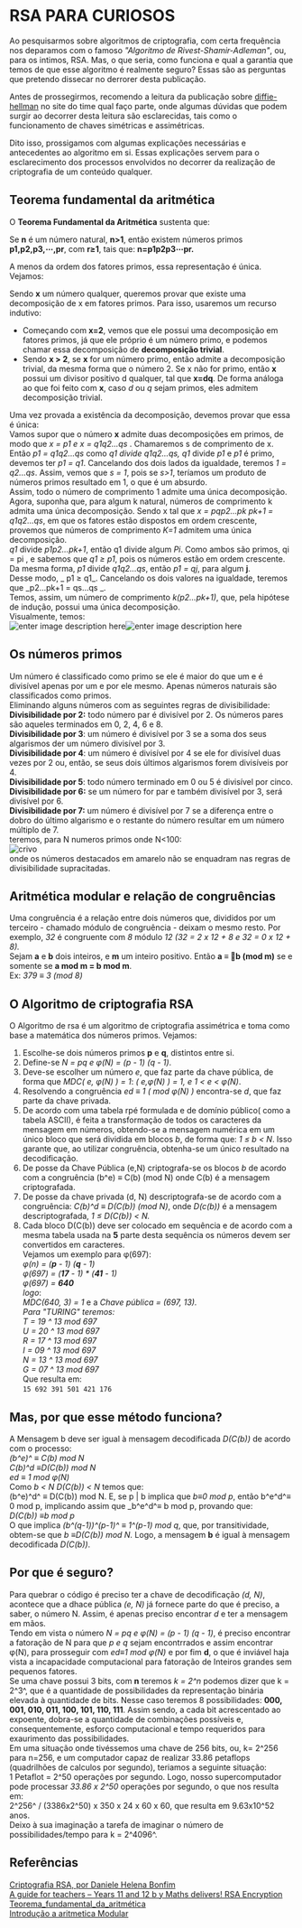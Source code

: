 ﻿# RSA PARA CURIOSOS

Ao pesquisarmos sobre algoritmos de criptografia, com certa frequência nos deparamos com o famoso _"Algoritmo de Rivest-Shamir-Adleman"_, ou, para os intimos, RSA. Mas, o que seria, como funciona e qual a garantia que temos de que esse algoritmo é realmente seguro? Essas são as perguntas que pretendo dissecar no derrorer desta publicação.

Antes de prossegirmos, recomendo a leitura da publicação sobre [diffie-hellman]([https://deadlock.team/wtf/2019/01/23/Diffie-Hellman/](https://deadlock.team/wtf/2019/01/23/Diffie-Hellman/)) no site do time qual faço parte, onde algumas dúvidas que podem surgir ao decorrer desta leitura são esclarecidas,
tais como o funcionamento de chaves simétricas e assimétricas.

Dito isso, prossigamos com algumas explicações necessárias e antecedentes ao algoritmo em si. Essas explicações servem para o esclarecimento dos processos envolvidos no decorrer da realização de criptografia de um conteúdo qualquer.

## Teorema fundamental da aritmética

O **Teorema Fundamental da Aritmética** sustenta que:

Se **n** é um número natural, **n>1**, então existem números primos **p1,p2,p3,⋯,pr**, com **r≥1**, tais que:
	**n=p1p2p3⋯pr.**

A menos da ordem dos fatores primos, essa representação é única. Vejamos:

Sendo **x** um número qualquer, queremos provar que existe uma decomposição de x em fatores primos. Para isso, usaremos um recurso indutivo:  
-   Começando com **x=2**, vemos que ele possui uma decomposição em fatores primos, já que ele próprio é um número primo, e podemos chamar essa decomposição de  **decomposição trivial**.
-   Sendo **x > 2**, se **x** for um número primo, então admite a decomposição trivial, da mesma forma que o número 2. Se x não for primo, então **x** possui um divisor positivo d qualquer, tal que **x=dq**. De forma análoga ao que foi feito com **x**, caso _d_ ou _q_ sejam primos, eles admitem decomposição trivial. 
   
   
Uma vez provada a existência da decomposição, devemos provar que essa é única:  
Vamos supor que o número **x** admite duas decomposições em primos, de modo que _x = p1 e x = q1q2...qs_ . Chamaremos s de comprimento de x.  
Então  _p1 = q1q2...qs_ como _q1 divide  q1q2...qs, q1_ divide _p1_  e  _p1_ é primo, devemos ter  _p1 = q1_. Cancelando dos dois lados da igualdade, teremos  _1 = q2...qs_. Assim, vemos que  _s = 1_, pois se  _s>1_, teríamos um produto de números primos resultado em 1, o que é um absurdo.  
Assim, todo o número de comprimento 1 admite uma única decomposição.  
Agora, suponha que, para algum k natural, números de comprimento k admita uma única decomposição. Sendo x tal que  _x = pqp2...pk pk+1 = q1q2...qs_, em que os fatores estão dispostos em ordem crescente, provemos que números de comprimento  _K=1_ admitem uma única decomposição.  
_q1_  divide  _p1p2...pk+1_, então  q1  divide algum  _Pi_. Como ambos são primos, qi = pi  , e sabemos que  _q1 ≥ p1_, pois os números estão em ordem crescente. Da mesma forma,  _p1_ divide _q1q2...qs_, então _p1 = qj_, para algum **j**.  
Desse modo, _ p1 ≥ q1_. Cancelando os dois valores na igualdade, teremos que _p2...pk+1 = qs...qs _.  
Temos, assim, um número de comprimento  _k(p2...pk+1)_, que, pela hipótese de indução, possui uma única decomposição.  
Visualmente, temos:  
  ![enter image description here](http://clubes.obmep.org.br/blog/wp-content/uploads/2015/11/primos2.png)![enter image description here](http://clubes.obmep.org.br/blog/wp-content/uploads/2015/11/primos1.png)  
## Os números primos  
Um número é classificado como primo se ele é maior do que um e é divisível apenas por um e por ele mesmo. Apenas números naturais são classificados como primos.  
Eliminando alguns números com as seguintes regras de divisibilidade:  
**Divisibilidade por 2:** todo número par é divisível por 2. Os números pares são aqueles terminados em 0, 2, 4, 6 e 8.  
**Divisibilidade por 3**: um número é divisível por 3 se a soma dos seus algarismos der um número divisível por 3.  
**Divisibilidade por 4**: um número é divisível por 4 se ele for divisível duas vezes por 2 ou, então, se seus dois últimos algarismos forem divisíveis por 4.  
**Divisibilidade por 5**: todo número terminado em 0 ou 5 é divisível por cinco.  
**Divisibilidade por 6:**  se um número for par e também divisível por 3, será divisível por 6.  
**Divisibilidade por 7:**  um número é divisível por 7 se a diferença entre o dobro do último algarismo e o restante do número resultar em um número múltiplo de 7.  
teremos, para N numeros primos onde N<100:  
![crivo](https://s1.static.brasilescola.uol.com.br/img/2015/11/numeros-primos-.jpg)  
onde os números destacados em amarelo não se enquadram nas regras de divisibilidade supracitadas.  
## Aritmética modular e relação de congruências  
Uma congruência é a relação entre dois números que, divididos por um terceiro - chamado módulo de congruência - deixam o mesmo resto. Por exemplo, _32_ é congruente com _8_ módulo _12 (32 = 2 x 12 + 8 e 32 = 0 x 12 + 8)._   
Sejam **a** e **b** dois inteiros, e **m** um inteiro positivo. Então **a ≡ b (mod m)** se e somente se **a mod m = b mod m**.  
Ex: _379 ≡ 3 (mod 8)_    
## O Algoritmo de criptografia RSA  
O Algoritmo de rsa é um algoritmo de criptografia assimétrica e toma como base a matemática dos números primos. Vejamos:  
1.  Escolhe-se dois números primos **p** e **q**, distintos entre si.
2. Define-se _N = pq e φ(N) = (p - 1) (q - 1)_.
3. Deve-se escolher um número _e_, que faz parte da chave pública, de forma que _MDC( e, φ(N) ) = 1_: _( e,φ(N) ) = 1, e 1 < e < φ(N)_.
4. Resolvendo a congruência _ed ≡ 1 ( mod φ(N) )_ encontra-se _d_, que faz parte da chave privada.
5. De acordo com uma tabela rpé formulada e de domínio público( como a tabela ASCII), é feita a transformação de todos os caracteres da mensagem em números, obtendo-se a mensagem numérica em um único bloco que será dividida em blocos _b_, de forma que:  _1 ≤ b < N_. Isso garante que, ao utilizar congruência, obtenha-se um único resultado na decodificação.
6. De posse da Chave Pública (e,N) criptografa-se os blocos _b_ de acordo com a congruência (b^e) ≡ C(b) (mod N) onde C(b) é a mensagem criptografada.
7. De posse da chave privada (d, N) descriptografa-se de acordo com a congruência: _C(b)^d ≡ D(C(b)) (mod N)_, onde _D(c(b))_ é a mensagem descriptografada, _1 ≤ D(C(b)) < N._
8. Cada bloco D(C(b)) deve ser colocado em sequência e de acordo com a mesma tabela usada na **5** parte desta sequência  os números devem ser convertidos em caracteres.  
Vejamos um exemplo para φ(697):  
_φ(n) = (**p** - 1)  (**q** - 1)_  
_φ(697) = (**17** - 1) * (**41** - 1)_  
_φ(697) = **640**_  
*logo*:  
_MDC(640, 3) = 1_ e a _Chave pública = (697, 13)._  
*Para "TURING" teremos:*  
_T = 19 ^ 13 mod 697_  
_U = 20 ^ 13 mod 697_  
_R = 17 ^ 13 mod 697_  
_I = 09 ^ 13 mod 697_  
_N = 13 ^ 13 mod 697_  
_G = 07 ^ 13 mod 697_  
Que resulta em:  
`15 692 391 501 421 176`   
## Mas, por que esse método funciona?  
A Mensagem b deve ser igual à mensagem decodificada _D(C(b))_ de acordo com o processo:  
_(b^e)^ ≡ C(b) mod N_  
_C(b)^d ≡D(C(b)) mod N_  
_ed ≡ 1 mod φ(N)_  
Como _b < N D(C(b)) < N_ temos que:  
(b^e)^d^ ≡ D(C(b)) mod N. E, se p | b implica que _b≡0 mod p_, então b^e^d^≡ 0 mod p, implicando assim que _b^e^d^≡ b mod p, provando que:  
_D(C(b)) ≡b mod p_  
O que implica _(b^(q-1))^(p-1)^ ≡ 1^(p-1) mod q_, que, por transitividade, obtem-se que _b ≡D(C(b)) mod N._ Logo, a mensagem **b** é igual à mensagem decodificada _D(C(b))_.  
## Por que é seguro?  
Para quebrar o código é preciso ter a chave de decodificação _(d, N)_, acontece que a dhace pública _(e, N)_ já fornece parte do que é preciso, a saber, o número N. Assim, é apenas preciso encontrar _d_ e ter a mensagem em mãos.  
Tendo em vista o  número  _N = pq e φ(N) = (p - 1) (q - 1)_, é preciso encontrar a fatoração de N para que _p e q_ sejam encontrrados e assim encontrar φ(N), para prosseguir com _ed≡1 mod φ(N)_ e por fim **d**, o que é inviável haja vista a incapacidade computacional para fatoração de Inteiros grandes sem pequenos fatores.  
Se uma chave possui 3 bits, com **n** teremos _k = 2^n_ podemos dizer que k = 2^3^, que é a quantidade de possibilidades da representação binária elevada à quantidade de bits. Nesse caso teremos 8 possibilidades: **000, 001, 010, 011, 100, 101, 110, 111**. Assim sendo, a cada bit acrescentado ao expoente, dobra-se a quantidade de combinações possíveis e, consequentemente, esforço computacional e tempo requeridos para exaurimento das possibilidades.  
Em uma situação onde tivéssemos uma chave de 256 bits, ou, k= 2^256 para n=256, e um computador capaz de realizar 33.86 petaflops (quadrilhões de calculos por segundo), teriamos a seguinte situação:  
1 Petaflot = 2^50 operações por segundo.  Logo, nosso supercomputador pode processar _33.86 x 2^50_ operações por segundo, o que nos resulta em:  
2^256^ / (3386x2^50) x 350 x 24 x 60 x 60, que resulta em 9.63x10^52 anos.  
Deixo à sua imaginação a tarefa de imaginar o número de possibilidades/tempo para k = 2^4096^.  
## Referências  
[Criptografia RSA, por Daniele Helena Bonfim](https://upload.wikimedia.org/wikipedia/commons/1/1b/ASCII-Table-wide.svg)  
[A guide for teachers – Years 11 and 12 b y Maths delivers! RSA Encryption](https://www.amsi.org.au/teacher_modules/pdfs/Maths_delivers/Encryption5.pdf)  
[Teorema_fundamental_da_aritmética](https://pt.wikipedia.org/wiki/Teorema_fundamental_da_aritm%C3%A9tica)  
[Introdução a aritmetica Modular](https://www.cin.ufpe.br/~gdcc/matdis/aulas/aritmeticaModular.pdf)  